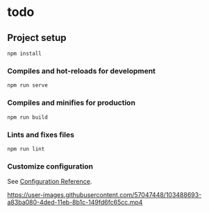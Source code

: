 # todo

## Project setup

```
npm install
```

### Compiles and hot-reloads for development

```
npm run serve
```

### Compiles and minifies for production

```
npm run build
```

### Lints and fixes files

```
npm run lint
```

### Customize configuration

See [Configuration Reference](https://cli.vuejs.org/config/).



https://user-images.githubusercontent.com/57047448/103488693-a83ba080-4ded-11eb-8b1c-149fd6fc65cc.mp4
